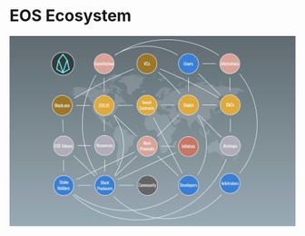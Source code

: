 # EOS Ecosystem

![Interaction between EOS.IO Actors and Components](.gitbook/assets/image%20%2828%29.png)

